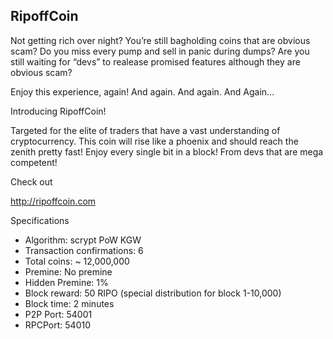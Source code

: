 RipoffCoin
----------------

Not getting rich over night? You’re still bagholding coins that are obvious scam? Do you miss every pump and sell in panic during dumps? Are you still waiting for “devs” to realease promised features although they are obvious scam?

Enjoy this experience, again! And again. And again. And Again...

Introducing RipoffCoin!

Targeted for the elite of traders that have a vast understanding of cryptocurrency. This coin will rise like a phoenix and should reach the zenith pretty fast! Enjoy every single bit in a block! From devs that are mega competent!

Check out

http://ripoffcoin.com


Specifications

 - Algorithm: scrypt PoW KGW
 - Transaction confirmations: 6
 - Total coins: ~ 12,000,000
 - Premine: No premine
 - Hidden Premine: 1%
 - Block reward: 50 RIPO (special distribution for block 1-10,000)
 - Block time: 2 minutes
 - P2P Port: 54001
 - RPCPort: 54010